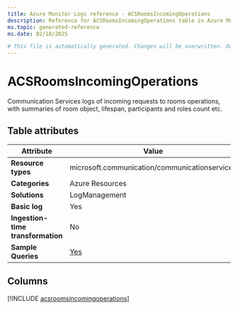 ```yaml
---
title: Azure Monitor Logs reference - ACSRoomsIncomingOperations
description: Reference for ACSRoomsIncomingOperations table in Azure Monitor Logs.
ms.topic: generated-reference
ms.date: 02/18/2025

# This file is automatically generated. Changes will be overwritten. Do not change this file directly.
---
```


# ACSRoomsIncomingOperations

Communication Services logs of incoming requests to rooms operations, with summaries of room object, lifespan, participants and roles count etc.


## Table attributes

|Attribute|Value|
|---|---|
|**Resource types**|microsoft.communication/communicationservices|
|**Categories**|Azure Resources|
|**Solutions**| LogManagement|
|**Basic log**|Yes|
|**Ingestion-time transformation**|No|
|**Sample Queries**|[Yes](/azure/azure-monitor/reference/queries/acsroomsincomingoperations)|



## Columns
  
[!INCLUDE [acsroomsincomingoperations](~/reusable-content/ce-skilling/azure/includes/azure-monitor/reference/tables/acsroomsincomingoperations-include.md)]
